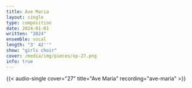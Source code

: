 ```yaml
---
title: Ave Maria
layout: single
type: composition
date: 2024-01-01
written: "2024"
ensemble: vocal
length: "3' 42''"
show: "girls choir"
cover: /media/img/pieces/op-27.png
info: true
---
```


{{< audio-single cover="27" title="Ave Maria" recording="ave-maria" >}}
